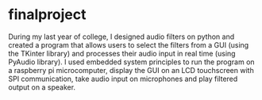 # finalproject
During my last year of college, I designed audio filters on python and created a program that allows users to select the filters from a GUI (using the TKinter library) and processes their audio input in real time (using PyAudio library). I used embedded system principles to run the program on a raspberry pi microcomputer, display the GUI on an LCD touchscreen with SPI communication, take audio input on microphones and play filtered output on a speaker. 
